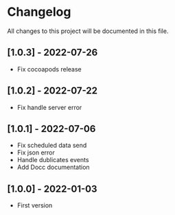 # Changelog
All changes to this project will be documented in this file.

## [1.0.3] - 2022-07-26
- Fix cocoapods release

## [1.0.2] - 2022-07-22
- Fix handle server error

## [1.0.1] - 2022-07-06
- Fix scheduled data send 
- Fix json error
- Handle dublicates events
- Add Docc documentation

## [1.0.0] - 2022-01-03
- First version
